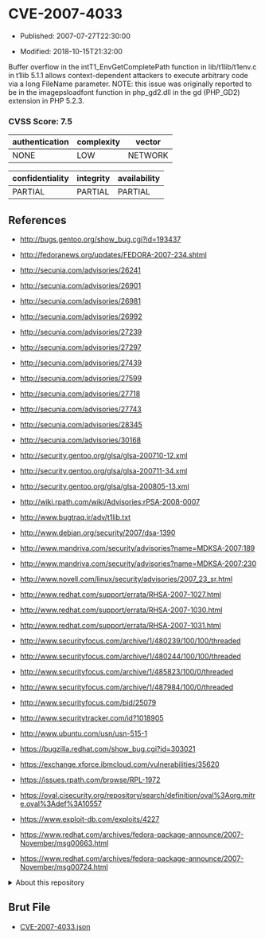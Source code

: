 # CVE-2007-4033

- Published: 2007-07-27T22:30:00

- Modified: 2018-10-15T21:32:00

Buffer overflow in the intT1_EnvGetCompletePath function in lib/t1lib/t1env.c in t1lib 5.1.1 allows context-dependent attackers to execute arbitrary code via a long FileName parameter.  NOTE: this issue was originally reported to be in the imagepsloadfont function in php_gd2.dll in the gd (PHP_GD2) extension in PHP 5.2.3.

### CVSS Score: **7.5**

| authentication | complexity | vector |
| --- | --- | --- |
| NONE | LOW | NETWORK |

| confidentiality | integrity | availability |
| --- | --- | --- |
| PARTIAL | PARTIAL | PARTIAL |

## References

* http://bugs.gentoo.org/show_bug.cgi?id=193437

* http://fedoranews.org/updates/FEDORA-2007-234.shtml

* http://secunia.com/advisories/26241

* http://secunia.com/advisories/26901

* http://secunia.com/advisories/26981

* http://secunia.com/advisories/26992

* http://secunia.com/advisories/27239

* http://secunia.com/advisories/27297

* http://secunia.com/advisories/27439

* http://secunia.com/advisories/27599

* http://secunia.com/advisories/27718

* http://secunia.com/advisories/27743

* http://secunia.com/advisories/28345

* http://secunia.com/advisories/30168

* http://security.gentoo.org/glsa/glsa-200710-12.xml

* http://security.gentoo.org/glsa/glsa-200711-34.xml

* http://security.gentoo.org/glsa/glsa-200805-13.xml

* http://wiki.rpath.com/wiki/Advisories:rPSA-2008-0007

* http://www.bugtraq.ir/adv/t1lib.txt

* http://www.debian.org/security/2007/dsa-1390

* http://www.mandriva.com/security/advisories?name=MDKSA-2007:189

* http://www.mandriva.com/security/advisories?name=MDKSA-2007:230

* http://www.novell.com/linux/security/advisories/2007_23_sr.html

* http://www.redhat.com/support/errata/RHSA-2007-1027.html

* http://www.redhat.com/support/errata/RHSA-2007-1030.html

* http://www.redhat.com/support/errata/RHSA-2007-1031.html

* http://www.securityfocus.com/archive/1/480239/100/100/threaded

* http://www.securityfocus.com/archive/1/480244/100/100/threaded

* http://www.securityfocus.com/archive/1/485823/100/0/threaded

* http://www.securityfocus.com/archive/1/487984/100/0/threaded

* http://www.securityfocus.com/bid/25079

* http://www.securitytracker.com/id?1018905

* http://www.ubuntu.com/usn/usn-515-1

* https://bugzilla.redhat.com/show_bug.cgi?id=303021

* https://exchange.xforce.ibmcloud.com/vulnerabilities/35620

* https://issues.rpath.com/browse/RPL-1972

* https://oval.cisecurity.org/repository/search/definition/oval%3Aorg.mitre.oval%3Adef%3A10557

* https://www.exploit-db.com/exploits/4227

* https://www.redhat.com/archives/fedora-package-announce/2007-November/msg00663.html

* https://www.redhat.com/archives/fedora-package-announce/2007-November/msg00724.html

<details>
<summary>About this repository</summary> 

  This repository is part of the project [Live Hack CVE](https://github.com/Live-Hack-CVE). Main website can be found [www.live-hack.org](https://www.live-hack.org) 
  
  Made by [Sn0wAlice](https://github.com/Sn0wAlice) for the people that care about security and need to have a feed of the latest CVEs. Hope you enjoy it, don't forget to star the repo and follow me on [Twitter](https://twitter.com/Sn0wAlice) and [Github](https://github.com/Sn0wAlice). And that is my [personnal website](https://www.alice-snow.me/)

  - [Home Page](https://github.com/Live-Hack-CVE)
  - [Framework](https://github.com/Live-Hack-CVE/cve-framework)
  - [CVE database](https://github.com/Live-Hack-CVE/full_database)
  - [Changelog](https://github.com/Live-Hack-CVE/Changelog)
</details>

## Brut File

* [CVE-2007-4033.json](https://raw.githubusercontent.com/Live-Hack-CVE/full_database/main/cves/2007/CVE-2007-4033.json)

